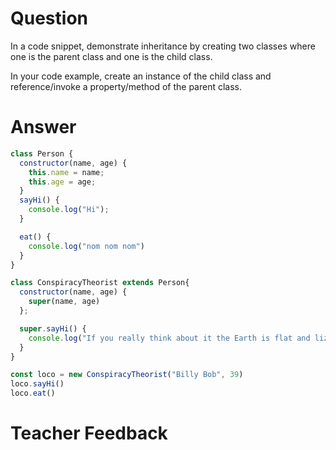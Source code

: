 # Question

In a code snippet, demonstrate inheritance by creating two classes where one is the parent class and one is the child class.

In your code example, create an instance of the child class and reference/invoke a property/method of the parent class.

# Answer

```js
class Person {
  constructor(name, age) {
    this.name = name;
    this.age = age;
  }
  sayHi() {
    console.log("Hi");
  }

  eat() {
    console.log("nom nom nom")
  }
}

class ConspiracyTheorist extends Person{
  constructor(name, age) {
    super(name, age)
  };

  super.sayHi() {
    console.log("If you really think about it the Earth is flat and lizards rule the world.")
  }
}

const loco = new ConspiracyTheorist("Billy Bob", 39)
loco.sayHi()
loco.eat()
```

# Teacher Feedback

